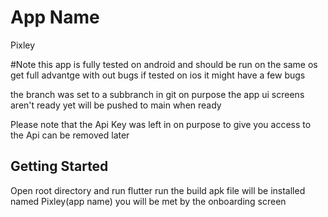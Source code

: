 # App Name
Pixley

#Note 
this app is fully tested on android and should be run on
the same os get full advantge with out bugs
if tested on ios it might have a few bugs 

the branch was set to a subbranch in git on purpose 
the app ui screens aren't ready yet will be pushed to main when ready 

Please note that the Api Key was left in on purpose to give you access to the Api 
can be removed later 

## Getting Started
Open root directory and run flutter run
the build apk file will be installed 
named Pixley(app name)
you will be met by the onboarding screen 


